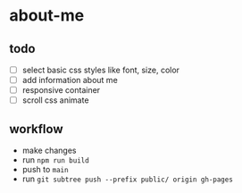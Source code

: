 # about-me

## todo

- [ ] select basic css styles like font, size, color
- [ ] add information about me
- [ ] responsive container
- [ ] scroll css animate

## workflow

- make changes
- run `npm run build`
- push to `main`
- run `git subtree push --prefix public/ origin gh-pages`
